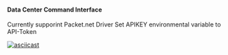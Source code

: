 #### Data Center Command Interface

Currently supporint Packet.net Driver
Set APIKEY environmental variable to API-Token



[![asciicast](https://asciinema.org/a/BIR2bN13eTxW1HDZX9CaTlDDd.svg)](https://asciinema.org/a/BIR2bN13eTxW1HDZX9CaTlDDd?t=12)
